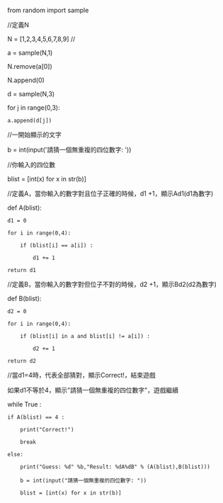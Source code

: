 from random import sample

//定義N

N = [1,2,3,4,5,6,7,8,9]
//

a = sample(N,1)

N.remove(a[0])

N.append(0)

d = sample(N,3)

for j in range(0,3):

    a.append(d[j])


//一開始顯示的文字

b = int(input('請猜一個無重複的四位數字: '))


//你輸入的四位數

blist = [int(x) for x in str(b)]


//定義A，當你輸入的數字對且位子正確的時候，d1 +1，顯示Ad1(d1為數字)

def A(blist):

    d1 = 0
    
    for i in range(0,4):
    
        if (blist[i] == a[i]) :
        
            d1 += 1
            
    return d1
    

//定義B，當你輸入的數字對但位子不對的時候，d2 +1，顯示Bd2(d2為數字)

def B(blist):

    d2 = 0
    
    for i in range(0,4):
    
        if (blist[i] in a and blist[i] != a[i]) :
        
            d2 += 1
            
    return d2
    

//當d1=4時，代表全部猜對，顯示Correct!，結束遊戲

  如果d1不等於4，顯示"請猜一個無重複的四位數字"，遊戲繼續
  
while True :

    if A(blist) == 4 :
    
        print("Correct!")
        
        break
        
    else:
    
        print("Guess: %d" %b,"Result: %dA%dB" % (A(blist),B(blist)))
        
        b = int(input("請猜一個無重複的四位數字: "))
        
        blist = [int(x) for x in str(b)]

